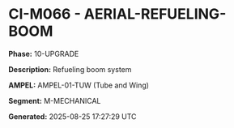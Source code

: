 # CI-M066 - AERIAL-REFUELING-BOOM

**Phase:** 10-UPGRADE

**Description:** Refueling boom system

**AMPEL:** AMPEL-01-TUW (Tube and Wing)

**Segment:** M-MECHANICAL

**Generated:** 2025-08-25 17:27:29 UTC
